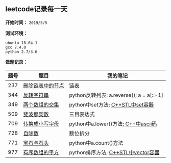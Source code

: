 ﻿## leetcode记录每一天

**开始时间：** 
`2019/5/5`

**测试环境：**
```shell
ubuntu 18.04.1  
gcc 7.4.0  
python 2.7/3.6
```

**做题记录：**


|题号 |题目  |&ensp;我的笔记  | 
|--|----|-----|
|237|[删除链表中的节点](https://github.com/593413198/leetcode/tree/master/237)|[链表](https://github.com/593413198/Algorithm/tree/master/DataStructure)|
|344| [反转字符串](https://github.com/593413198/leetcode/tree/master/344)|python反转列表: a.reverse(); a = a[::-1] |
|349|[两个数组的交集](https://github.com/593413198/leetcode/tree/master/349)    | python中set方法; [C++STL中set容器](https://blog.csdn.net/luhao19980909/article/details/89913486)|
|509|[斐波那契数](https://github.com/593413198/leetcode/tree/master/509)|三目表达式|
|709|[转换成小写字母](https://github.com/593413198/leetcode/tree/master/709)|python中a.lower()方法;  [C++中ascii码](http://ascii.911cha.com/)|
|728|[自除数](https://github.com/593413198/leetcode/tree/master/728) | 数位拆分 |
|771|[宝石与石头](https://github.com/593413198/leetcode/tree/master/771)|python中a.count()方法|
|977|[有序数组的平方](https://github.com/593413198/leetcode/tree/master/977)|python排序方法; [C++STL中vector容器](https://blog.csdn.net/luhao19980909/article/details/89884585)|
